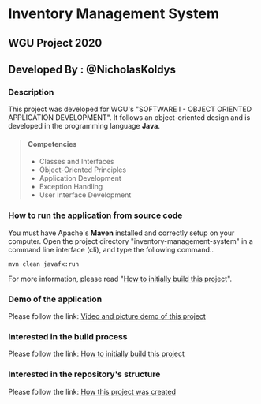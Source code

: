 # Inventory Management System 
## WGU Project 2020
## Developed By : @NicholasKoldys

### Description
This project was developed for WGU's "SOFTWARE I - OBJECT ORIENTED APPLICATION DEVELOPMENT".  It follows an object-oriented design and is developed in the programming language **Java**.

>#### Competencies
>* Classes and Interfaces
>* Object-Oriented Principles
>* Application Development
>* Exception Handling
>* User Interface Development

### How to run the application from source code
You must have Apache's **Maven** installed and correctly setup on your computer.
Open the project directory "inventory-management-system" in a command line interface (cli), and type the following command..
```
mvn clean javafx:run
```
For more information, please read "[How to initially build this project](how-to-build.md)".

### Demo of the application
Please follow the link:
[Video and picture demo of this project](demo\demo.md)

### Interested in the build process
Please follow the link:
[How to initially build this project](how-to-build.md)

### Interested in the repository's structure
Please follow the link:
[How this project was created](how-to-create.md)
